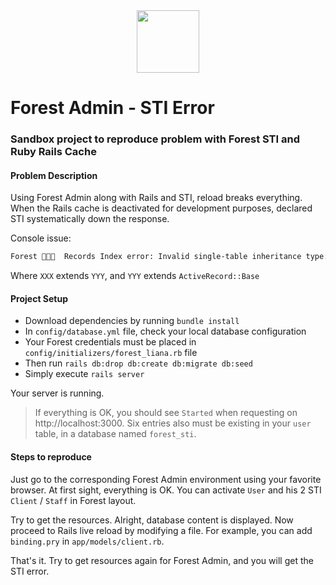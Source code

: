 <div align="center">
  <a href="https://off-works.com">
    <img width="100" height="100" src="https://s3.eu-central-1.amazonaws.com/static.off-works.com/asset/logo/og-logo.png">
  </a>
</div>

# Forest Admin - STI Error
### Sandbox project to reproduce problem with Forest STI and Ruby Rails Cache

#### Problem Description

Using Forest Admin along with Rails and STI, reload breaks everything.
When the Rails cache is deactivated for development purposes, declared STI systematically down the response.

Console issue:
```sh
Forest 🌳🌳🌳  Records Index error: Invalid single-table inheritance type: XXX is not a subclass of YYY
```
Where `XXX` extends `YYY`, and `YYY` extends `ActiveRecord::Base`

#### Project Setup

- Download dependencies by running `bundle install`
- In `config/database.yml` file, check your local database configuration
- Your Forest credentials must be placed in `config/initializers/forest_liana.rb` file
- Then run `rails db:drop db:create db:migrate db:seed`
- Simply execute `rails server`

Your server is running.

> If everything is OK, you should see `Started`
> when requesting on http://localhost:3000.
> Six entries also must be existing in your `user`
> table, in a database named `forest_sti`.

#### Steps to reproduce

Just go to the corresponding Forest Admin environment using your favorite browser.
At first sight, everything is OK. You can activate `User` and his 2 STI `Client` / `Staff` in Forest layout.

Try to get the resources. Alright, database content is displayed.
Now proceed to Rails live reload by modifying a file. For example, you can add `binding.pry` in `app/models/client.rb`.

That's it. Try to get resources again for Forest Admin, and you will get the STI error.
